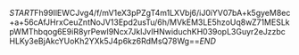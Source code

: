 $START$Fh99IlEWCJvg4/f/mV1eX3pPZgT4m1LXVbj6/iJ0iYV07bA+k5gyeM8ec+a+56cAfJHrxCeuZntNoJV13Epd2usTu/6h/MVkEM3LE5hzoUq8wZ71MESLkpWMThbqog6E9iR8yrPewI9Ncx7JklJvIHNwiduchKH039opL3Guyr2eJzzbcHLKy3eBjAkcYUoKh2YXk5J4p6kz6RdMsQ78Wg==$END$